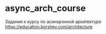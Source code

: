 # async_arch_course

Задания к курсу по асинхронной архитектуре https://education.borshev.com/architecture
